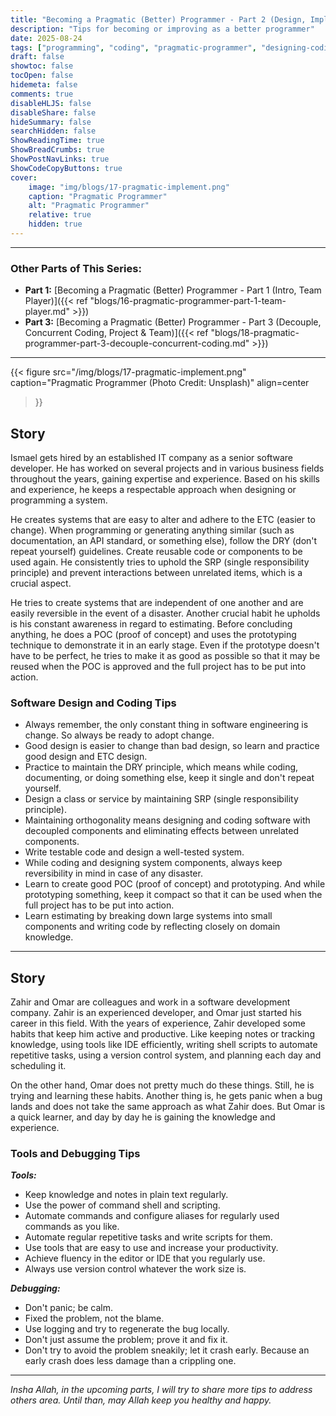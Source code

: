 ```yaml
---
title: "Becoming a Pragmatic (Better) Programmer - Part 2 (Design, Implement, Debug)"
description: "Tips for becoming or improving as a better programmer"
date: 2025-08-24
tags: ["programming", "coding", "pragmatic-programmer", "designing-coding-debugging"]
draft: false
showtoc: false
tocOpen: false
hidemeta: false
comments: true
disableHLJS: false
disableShare: false
hideSummary: false
searchHidden: false
ShowReadingTime: true
ShowBreadCrumbs: true
ShowPostNavLinks: true
ShowCodeCopyButtons: true
cover:
    image: "img/blogs/17-pragmatic-implement.png"
    caption: "Pragmatic Programmer"
    alt: "Pragmatic Programmer"
    relative: true
    hidden: true
---
```


---
### Other Parts of This Series:
- **Part 1:** [Becoming a Pragmatic (Better) Programmer - Part 1 (Intro, Team Player)]({{< ref "blogs/16-pragmatic-programmer-part-1-team-player.md" >}})
- **Part 3:** [Becoming a Pragmatic (Better) Programmer - Part 3 (Decouple, Concurrent Coding, Project & Team)]({{< ref "blogs/18-pragmatic-programmer-part-3-decouple-concurrent-coding.md" >}})
---

{{< figure
    src="/img/blogs/17-pragmatic-implement.png"
    caption="Pragmatic Programmer (Photo Credit: Unsplash)"
    align=center
>}}

## Story
Ismael gets hired by an established IT company as a senior software developer. He has worked on several projects and in various business fields throughout the years, gaining expertise and experience. Based on his skills and experience, he keeps a respectable approach when designing or programming a system.

He creates systems that are easy to alter and adhere to the ETC (easier to change). When programming or generating anything similar (such as documentation, an API standard, or something else), follow the DRY (don't repeat yourself) guidelines. Create reusable code or components to be used again. He consistently tries to uphold the SRP (single responsibility principle) and prevent interactions between unrelated items, which is a crucial aspect.

He tries to create systems that are independent of one another and are easily reversible in the event of a disaster. Another crucial habit he upholds is his constant awareness in regard to estimating. Before concluding anything, he does a POC (proof of concept) and uses the prototyping technique to demonstrate it in an early stage. Even if the prototype doesn't have to be perfect, he tries to make it as good as possible so that it may be reused when the POC is approved and the full project has to be put into action.

### Software Design and Coding Tips
- Always remember, the only constant thing in software engineering is change. So always be ready to adopt change.
- Good design is easier to change than bad design, so learn and practice good design and ETC design.
- Practice to maintain the DRY principle, which means while coding, documenting, or doing something else, keep it single and don't repeat yourself.
- Design a class or service by maintaining SRP (single responsibility principle). 
- Maintaining orthogonality means designing and coding software with decoupled components and eliminating effects between unrelated components.
- Write testable code and design a well-tested system.
- While coding and designing system components, always keep reversibility in mind in case of any disaster.
- Learn to create good POC (proof of concept) and prototyping. And while prototyping something, keep it compact so that it can be used when the full project has to be put into action.
- Learn estimating by breaking down large systems into small components and writing code by reflecting closely on domain knowledge.

---

## Story
Zahir and Omar are colleagues and work in a software development company. Zahir is an experienced developer, and Omar just started his career in this field. With the years of experience, Zahir developed some habits that keep him active and productive. Like keeping notes or tracking knowledge, using tools like IDE efficiently, writing shell scripts to automate repetitive tasks, using a version control system, and planning each day and scheduling it.

On the other hand, Omar does not pretty much do these things. Still, he is trying and learning these habits. Another thing is, he gets panic when a bug lands and does not take the same approach as what Zahir does. But Omar is a quick learner, and day by day he is gaining the knowledge and experience.

### Tools and Debugging Tips
***Tools:***
- Keep knowledge and notes in plain text regularly.
- Use the power of command shell and scripting.
- Automate commands and configure aliases for regularly used commands as you like.
- Automate regular repetitive tasks and write scripts for them.
- Use tools that are easy to use and increase your productivity.
- Achieve fluency in the editor or IDE that you regularly use.
- Always use version control whatever the work size is.

***Debugging:***
- Don't panic; be calm.
- Fixed the problem, not the blame.
- Use logging and try to regenerate the bug locally.
- Don't just assume the problem; prove it and fix it.
- Don't try to avoid the problem sneakily; let it crash early. Because an early crash does less damage than a crippling one.

---

*Insha Allah, in the upcoming parts, I will try to share more tips to address others area. Until than, may Allah keep you healthy and happy.*